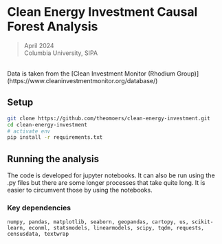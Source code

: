 # Clean Energy Investment Causal Forest Analysis

> April 2024 <br>
> Columbia University, SIPA <br>

<br>
Data is taken from the [Clean Investment Monitor (Rhodium Group)](https://www.cleaninvestmentmonitor.org/database/)

## Setup
```bash
git clone https://github.com/theomoers/clean-energy-investment.git
cd clean-energy-investment
# activate env
pip install -r requirements.txt
```

## Running the analysis
The code is developed for jupyter notebooks. It can also be run using the .py files but there are some longer processes that take quite long. It is easier to circumvent those by using the notebooks.

### Key dependencies
```numpy, pandas, matplotlib, seaborn, geopandas, cartopy, us, scikit-learn, econml, statsmodels, linearmodels, scipy, tqdm, requests, censusdata, textwrap```


